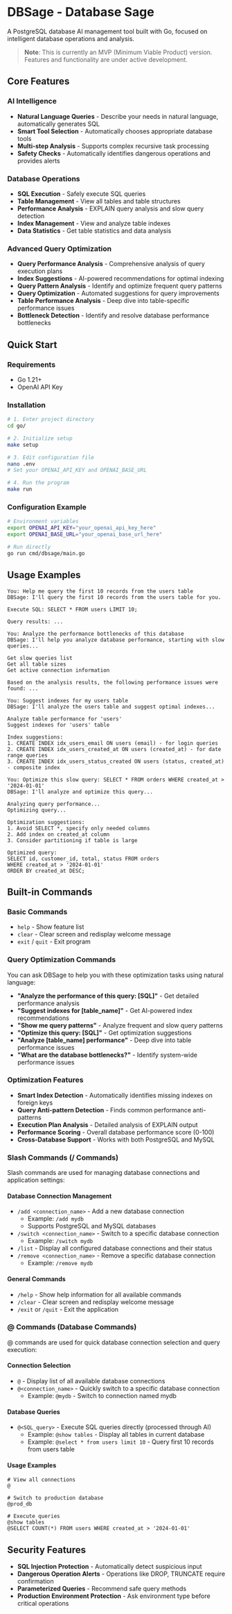 # DBSage - Database Sage

A PostgreSQL database AI management tool built with Go, focused on intelligent database operations and analysis.

> **Note**: This is currently an MVP (Minimum Viable Product) version. Features and functionality are under active development.

## Core Features

### AI Intelligence
- **Natural Language Queries** - Describe your needs in natural language, automatically generates SQL
- **Smart Tool Selection** - Automatically chooses appropriate database tools
- **Multi-step Analysis** - Supports complex recursive task processing
- **Safety Checks** - Automatically identifies dangerous operations and provides alerts

### Database Operations
- **SQL Execution** - Safely execute SQL queries
- **Table Management** - View all tables and table structures
- **Performance Analysis** - EXPLAIN query analysis and slow query detection
- **Index Management** - View and analyze table indexes
- **Data Statistics** - Get table statistics and data analysis

### Advanced Query Optimization
- **Query Performance Analysis** - Comprehensive analysis of query execution plans
- **Index Suggestions** - AI-powered recommendations for optimal indexing
- **Query Pattern Analysis** - Identify and optimize frequent query patterns
- **Query Optimization** - Automated suggestions for query improvements
- **Table Performance Analysis** - Deep dive into table-specific performance issues
- **Bottleneck Detection** - Identify and resolve database performance bottlenecks

## Quick Start

### Requirements
- Go 1.21+
- OpenAI API Key

### Installation

```bash
# 1. Enter project directory
cd go/

# 2. Initialize setup
make setup

# 3. Edit configuration file
nano .env
# Set your OPENAI_API_KEY and OPENAI_BASE_URL

# 4. Run the program
make run
```

### Configuration Example

```bash
# Environment variables
export OPENAI_API_KEY="your_openai_api_key_here"
export OPENAI_BASE_URL="your_openai_base_url_here"

# Run directly
go run cmd/dbsage/main.go
```

## Usage Examples

```
You: Help me query the first 10 records from the users table
DBSage: I'll query the first 10 records from the users table for you.

Execute SQL: SELECT * FROM users LIMIT 10;

Query results: ...

You: Analyze the performance bottlenecks of this database
DBSage: I'll help you analyze database performance, starting with slow queries...

Get slow queries list
Get all table sizes
Get active connection information

Based on the analysis results, the following performance issues were found: ...

You: Suggest indexes for my users table
DBSage: I'll analyze the users table and suggest optimal indexes...

Analyze table performance for 'users'
Suggest indexes for 'users' table

Index suggestions:
1. CREATE INDEX idx_users_email ON users (email) - for login queries
2. CREATE INDEX idx_users_created_at ON users (created_at) - for date range queries
3. CREATE INDEX idx_users_status_created ON users (status, created_at) - composite index

You: Optimize this slow query: SELECT * FROM orders WHERE created_at > '2024-01-01'
DBSage: I'll analyze and optimize this query...

Analyzing query performance...
Optimizing query...

Optimization suggestions:
1. Avoid SELECT *, specify only needed columns
2. Add index on created_at column
3. Consider partitioning if table is large

Optimized query:
SELECT id, customer_id, total, status FROM orders 
WHERE created_at > '2024-01-01' 
ORDER BY created_at DESC;
```

## Built-in Commands

### Basic Commands
- `help` - Show feature list
- `clear` - Clear screen and redisplay welcome message
- `exit` / `quit` - Exit program

### Query Optimization Commands
You can ask DBSage to help you with these optimization tasks using natural language:

- **"Analyze the performance of this query: [SQL]"** - Get detailed performance analysis
- **"Suggest indexes for [table_name]"** - Get AI-powered index recommendations
- **"Show me query patterns"** - Analyze frequent and slow query patterns
- **"Optimize this query: [SQL]"** - Get optimization suggestions
- **"Analyze [table_name] performance"** - Deep dive into table performance issues
- **"What are the database bottlenecks?"** - Identify system-wide performance issues

### Optimization Features
- **Smart Index Detection** - Automatically identifies missing indexes on foreign keys
- **Query Anti-pattern Detection** - Finds common performance anti-patterns
- **Execution Plan Analysis** - Detailed analysis of EXPLAIN output
- **Performance Scoring** - Overall database performance score (0-100)
- **Cross-Database Support** - Works with both PostgreSQL and MySQL

### Slash Commands (/ Commands)
Slash commands are used for managing database connections and application settings:

#### Database Connection Management
- `/add <connection_name>` - Add a new database connection
  - Example: `/add mydb`
  - Supports PostgreSQL and MySQL databases
- `/switch <connection_name>` - Switch to a specific database connection
  - Example: `/switch mydb`
- `/list` - Display all configured database connections and their status
- `/remove <connection_name>` - Remove a specific database connection
  - Example: `/remove mydb`

#### General Commands
- `/help` - Show help information for all available commands
- `/clear` - Clear screen and redisplay welcome message
- `/exit` or `/quit` - Exit the application

### @ Commands (Database Commands)
@ commands are used for quick database connection selection and query execution:

#### Connection Selection
- `@` - Display list of all available database connections
- `@<connection_name>` - Quickly switch to a specific database connection
  - Example: `@mydb` - Switch to connection named mydb

#### Database Queries
- `@<SQL_query>` - Execute SQL queries directly (processed through AI)
  - Example: `@show tables` - Display all tables in current database
  - Example: `@select * from users limit 10` - Query first 10 records from users table

#### Usage Examples
```
# View all connections
@

# Switch to production database
@prod_db

# Execute queries
@show tables
@SELECT COUNT(*) FROM users WHERE created_at > '2024-01-01'
```

## Security Features

- **SQL Injection Protection** - Automatically detect suspicious input
- **Dangerous Operation Alerts** - Operations like DROP, TRUNCATE require confirmation
- **Parameterized Queries** - Recommend safe query methods
- **Production Environment Protection** - Ask environment type before critical operations
